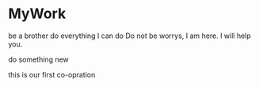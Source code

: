 # MyWork
be a brother do everything I can do
Do not be worrys, I am here. I will help you.

do something new


this is our first co-opration
